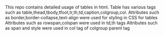 This repo contains detailed usage of tables in html.
Table has various tags such as table,thead,tbody,tfoot,tr,th,td,caption,colgroup,col.
Attributes such as border,border-collapse,text-align were used for styling in CSS for tables
Attributes such as rowspan,colspan were used in td,th tags
Attributes such as span and style were used in col tag of colgroup parent tag